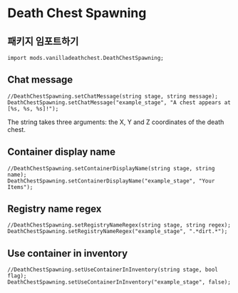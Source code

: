 # Death Chest Spawning

## 패키지 임포트하기
`import mods.vanilladeathchest.DeathChestSpawning;`

## Chat message
```zenscript
//DeathChestSpawning.setChatMessage(string stage, string message);
DeathChestSpawning.setChatMessage("example_stage", "A chest appears at [%s, %s, %s]!");
```
The string takes three arguments: the X, Y and Z coordinates of the death chest.

## Container display name
```zenscript
//DeathChestSpawning.setContainerDisplayName(string stage, string name);
DeathChestSpawning.setContainerDisplayName("example_stage", "Your Items");
```

## Registry name regex
```zenscript
//DeathChestSpawning.setRegistryNameRegex(string stage, string regex);
DeathChestSpawning.setRegistryNameRegex("example_stage", ".*dirt.*");
```

## Use container in inventory
```zenscript
//DeathChestSpawning.setUseContainerInInventory(string stage, bool flag);
DeathChestSpawning.setUseContainerInInventory("example_stage", false);
```
